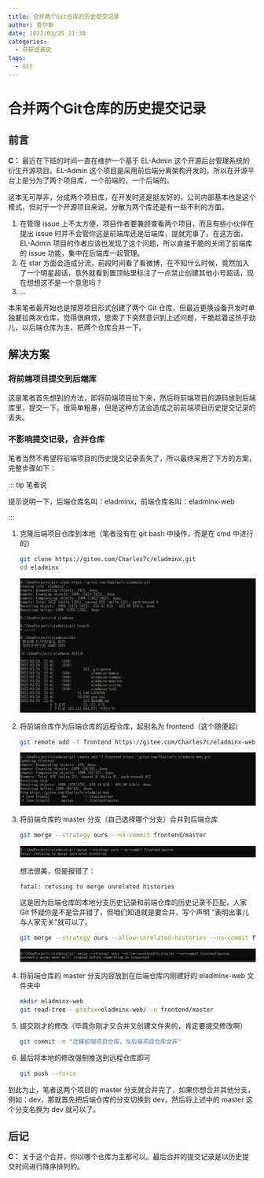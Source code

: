```yaml
---
title: 合并两个Git仓库的历史提交记录
author: 查尔斯
date: 2022/03/25 21:30
categories:
  - 杂碎逆袭史
tags:
  - Git
---
```


# 合并两个Git仓库的历史提交记录

## 前言

**C：** 最近在下班的时间一直在维护一个基于 EL-Admin 这个开源后台管理系统的衍生开源项目。EL-Admin 这个项目是采用前后端分离架构开发的，所以在开源平台上是分为了两个项目库，一个前端的，一个后端的。

这本无可厚非，分成两个项目库，在开发时还是挺友好的，公司内部基本也是这个模式，但对于一个开源项目来说，分散为两个库还是有一些不利的方面。

1. 在管理 issue 上不太方便，项目作者要兼顾查看两个项目，而且有些小伙伴在提出 issue 时并不会管你这是前端库还是后端库，提就完事了。在这方面，EL-Admin 项目的作者应该也发现了这个问题，所以直接干脆的关闭了前端库的 issue 功能，集中在后端库一起管理。
2. 在 star 方面会造成分流，前段时间看了看微博，在不知什么时候，竟然加入了一个明星超话，意外就看到置顶帖里标注了一点禁止创建其他小号超话，现在想想这不是一个意思吗？
3. ...

本来笔者最开始也是按原项目形式创建了两个 Git 仓库，但最近更换设备开发时单独要拉两次仓库，觉得很麻烦，思索了下突然意识到上述问题，干脆趁着这热乎劲儿，以后端仓库为主，把两个仓库合并一下。

## 解决方案

### 将前端项目提交到后端库

这是笔者首先想到的方法，即将前端项目拉下来，然后将前端项目的源码放到后端库里，提交一下。很简单粗暴，但是这种方法会造成之前前端项目历史提交记录的丢失。

### 不影响提交记录，合并仓库

笔者当然不希望将前端项目的历史提交记录丢失了，所以最终采用了下方的方案，完整步骤如下：

::: tip 笔者说

提示说明一下，后端仓库名叫：eladminx，前端仓库名叫：eladminx-web

:::

1. 克隆后端项目仓库到本地（笔者没有在 git bash 中操作，而是在 cmd 中进行的）

   ```sh
   git clone https://gitee.com/Charles7c/eladminx.git
   cd eladminx
   ```

   ![202203252252923](../../../../../public/img/2022/03/25/202203252252923.png)

2. 将前端仓库作为后端仓库的远程仓库，起别名为 frontend（这个随便起）

   ```sh
   git remote add -f frontend https://gitee.com/Charles7c/eladminx-web.git
   ```

   ![202203252252926](../../../../../public/img/2022/03/25/202203252252926.png)

3. 将前端仓库的 master 分支（自己选择哪个分支）合并到后端仓库

   ```sh
   git merge --strategy ours --no-commit frontend/master
   ```

   ![202203252252929](../../../../../public/img/2022/03/25/202203252252929.png)

   想法很美，但是报错了：

   ```
   fatal: refusing to merge unrelated histories
   ```

   这是因为后端仓库的本地分支历史记录和前端仓库的历史记录不匹配，人家 Git 怀疑你是不是合并错了，但咱们知道就是要合并，写个声明 “表明出事儿与人家无关”就可以了。

   ```sh
   git merge --strategy ours --allow-unrelated-histories --no-commit frontend/master
   ```

   ![202203252252931](../../../../../public/img/2022/03/25/202203252252931.png)

4. 将前端仓库的 master 分支内容放到在后端仓库内刚建好的 eladminx-web 文件夹中

   ```sh
   mkdir eladminx-web
   git read-tree --prefix=eladminx-web/ -u frontend/master
   ```

5. 提交刚才的修改（毕竟你刚才又合并又创建文件夹的，肯定要提交修改啊）

   ```sh
   git commit -m "迁移前端项目仓库，与后端项目仓库合并"
   ```

6. 最后将本地的修改强制推送到远程仓库即可

   ```sh
   git push --force
   ```

到此为止，笔者这两个项目的 master 分支就合并完了，如果你想合并其他分支，例如：dev，那就首先把后端仓库的分支切换到 dev，然后将上述中的 master 这个分支名换为 dev 就可以了。

## 后记

**C：** 关于这个合并，你以哪个仓库为主都可以。最后合并的提交记录是以历史提交时间进行降序排列的。
